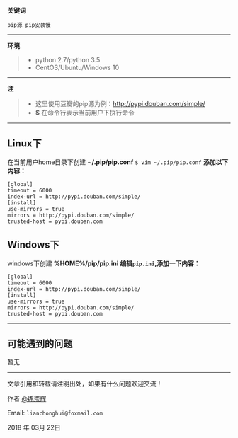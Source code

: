 **关键词**
```
pip源 pip安装慢
```
---
**环境**
> - python 2.7/python 3.5 
> - CentOS/Ubuntu/Windows 10

---
**注**
> - 这里使用豆瓣的pip源为例：http://pypi.douban.com/simple/
> - **$** 在命令行表示当前用户下执行命令
---

## Linux下
在当前用户home目录下创建 **~/.pip/pip.conf**
```$ vim ~/.pip/pip.conf```
**添加以下内容：**
```
[global]
timeout = 6000
index-url = http://pypi.douban.com/simple/ 
[install]
use-mirrors = true
mirrors = http://pypi.douban.com/simple/ 
trusted-host = pypi.douban.com
```

## Windows下
windows下创建 **%HOME%/pip/pip.ini**
**编辑```pip.ini```,添加一下内容：**
```
[global]
timeout = 6000
index-url = http://pypi.douban.com/simple/ 
[install]
use-mirrors = true
mirrors = http://pypi.douban.com/simple/ 
trusted-host = pypi.douban.com
```
---
## 可能遇到的问题
暂无


--------------------

文章引用和转载请注明出处，如果有什么问题欢迎交流！

作者 [@练崇辉][101]

Email: `lianchonghui@foxmail.com`

2018 年 03月 22日 



[101]: https://www.lianch.com
